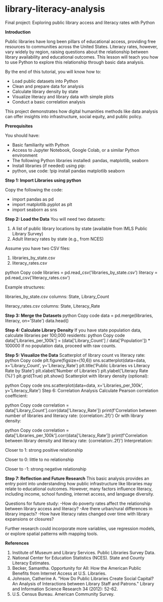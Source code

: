 # library-literacy-analysis
Final project: Exploring public library access and literacy rates with Python

**Introduction**

Public libraries have long been pillars of educational access, providing free resources to communities across the United States. Literacy rates, however, vary widely by region, raising questions about the relationship between library availability and educational outcomes. This lesson will teach you how to use Python to explore this relationship through basic data analysis.

By the end of this tutorial, you will know how to:
- Load public datasets into Python
- Clean and prepare data for analysis
- Calculate library density by state
- Visualize literacy and library data with simple plots
- Conduct a basic correlation analysis

This project demonstrates how digital humanities methods like data analysis can offer insights into infrastructure, social equity, and public policy.

**Prerequisites**

You should have:
- Basic familiarity with Python
- Access to Jupyter Notebook, Google Colab, or a similar Python environment
- The following Python libraries installed: pandas, matplotlib, seaborn
- Install libraries (if needed) using pip:
- python, use code: !pip install pandas matplotlib seaborn


**Step 1: Import Libraries using python**

Copy the following the code: 
- import pandas as pd
- import matplotlib.pyplot as plt
- import seaborn as sns

**Step 2: Load the Data**
You will need two datasets:
1. A list of public library locations by state (available from IMLS Public Library Survey)
2. Adult literacy rates by state (e.g., from NCES)

Assume you have two CSV files:
1. libraries_by_state.csv
2. literacy_rates.csv

python
Copy code
libraries = pd.read_csv('libraries_by_state.csv')
literacy = pd.read_csv('literacy_rates.csv')

Example structures:

libraries_by_state.csv columns: State, Library_Count

literacy_rates.csv columns: State, Literacy_Rate

**Step 3: Merge the Datasets**
python
Copy code
data = pd.merge(libraries, literacy, on='State')
data.head()

**Step 4: Calculate Library Density**
If you have state population data, calculate libraries per 100,000 residents:
python
Copy code
data['Libraries_per_100k'] = (data['Library_Count'] / data['Population']) * 100000
If no population data, proceed with raw counts.

**Step 5: Visualize the Data**
Scatterplot of library count vs literacy rate:
python
Copy code
plt.figure(figsize=(10,6))
sns.scatterplot(data=data, x='Library_Count', y='Literacy_Rate')
plt.title('Public Libraries vs Literacy Rate by State')
plt.xlabel('Number of Libraries')
plt.ylabel('Literacy Rate (%)')
plt.grid(True)
plt.show()
Scatterplot with library density (optional):

python
Copy code
sns.scatterplot(data=data, x='Libraries_per_100k', y='Literacy_Rate')
Step 6: Correlation Analysis
Calculate Pearson correlation coefficient:

python
Copy code
correlation = data['Library_Count'].corr(data['Literacy_Rate'])
print(f'Correlation between number of libraries and literacy rate: {correlation:.2f}')
Or with library density:

python
Copy code
correlation = data['Libraries_per_100k'].corr(data['Literacy_Rate'])
print(f'Correlation between library density and literacy rate: {correlation:.2f}')
Interpretation:

Closer to 1: strong positive relationship

Closer to 0: little to no relationship

Closer to -1: strong negative relationship

**Step 7: Reflection and Future Research**
This basic analysis provides an entry point into understanding how public infrastructure like libraries may relate to educational outcomes. However, many factors influence literacy, including income, school funding, internet access, and language diversity.

Questions for future study:
-How do poverty rates affect the relationship between library access and literacy?
-Are there urban/rural differences in library impacts?
-How have literacy rates changed over time with library expansions or closures?

Further research could incorporate more variables, use regression models, or explore spatial patterns with mapping tools.

**References**
1. Institute of Museum and Library Services. Public Libraries Survey Data.
2. National Center for Education Statistics (NCES). State and County Literacy Estimates.
3. Becker, Samantha. Opportunity for All: How the American Public Benefits from Internet Access at U.S. Libraries.
4. Johnson, Catherine A. "How Do Public Libraries Create Social Capital? An Analysis of Interactions between Library Staff and Patrons." Library and Information Science Research 34 (2012): 52-62.
5. U.S. Census Bureau. American Community Survey.
